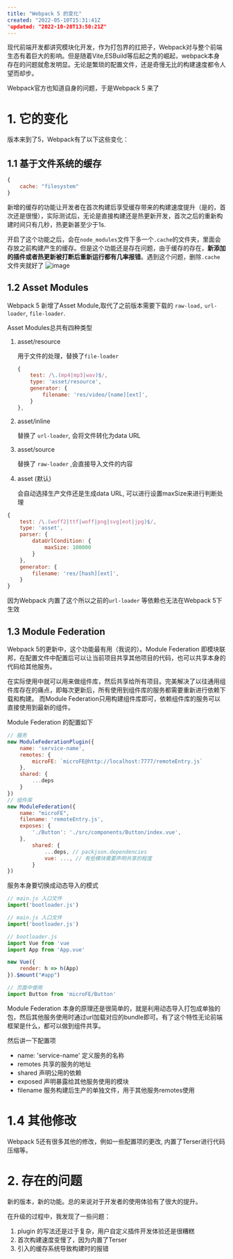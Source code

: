 ```yaml
---
title: "Webpack 5 的变化"
created: "2022-05-10T15:31:41Z
"updated: "2022-10-20T13:50:21Z"
---
```

现代前端开发都讲究模块化开发，作为打包界的扛把子，Webpack对与整个前端生态有着巨大的影响。但是随着Vite,ESBuild等后起之秀的崛起，webpack本身存在的问题就愈发明显。无论是繁琐的配置文件，还是奇慢无比的构建速度都令人望而却步。 

Webpack官方也知道自身的问题，于是Webpack 5 来了

# 1. 它的变化

版本来到了5，Webpack有了以下这些变化：

## 1.1 基于文件系统的缓存

```jsx
{
	cache: "filesystem"
}
```

新增的缓存的功能让开发者在首次构建后享受缓存带来的构建速度提升（是的，首次还是很慢），实际测试后，无论是直接构建还是热更新开发，首次之后的重新构建时间只有几秒，热更新甚至少于1s.

开启了这个功能之后，会在`node_modules`文件下多一个`.cache`的文件夹，里面会存放之前构建产生的缓存。但是这个功能还是存在问题，由于缓存的存在，**新添加的插件或者热更新被打断后重新运行都有几率报错**。遇到这个问题，删除`.cache`文件夹就好了
![image](https://user-images.githubusercontent.com/26271337/168218613-bf34cc73-facf-4c9c-a66c-f0c73ba3fdd5.png)


## 1.2 Asset Modules

Webpack 5 新增了Asset Module,取代了之前版本需要下载的 `raw-load,` `url-loader`, `file-loader`.

Asset Modules总共有四种类型

1. asset/resource 
    
    用于文件的处理，替换了`file-loader`
    
    ```jsx
    {
        test: /\.(mp4|mp3|wav)$/,
        type: 'asset/resource',
        generator: {
            filename: 'res/video/[name][ext]',
        }
    },
    ```
    
2. asset/inline 
    
      替换了 `url-loader`, 会将文件转化为data URL
    
3. asset/source 
    
    替换了 `raw-loader` ,会直接导入文件的内容
    
4. asset (默认)
    
    会自动选择生产文件还是生成data URL, 可以进行设置maxSize来进行判断处理
    

```jsx
{
    test: /\.(woff2|ttf|woff|png|svg|eot|jpg)$/,
    type: 'asset',
    parser: {
        dataUrlCondition: {
            maxSize: 100000
        }
    },
    generator: {
        filename: 'res/[hash][ext]',
    }
}
```

因为Webpack 内置了这个所以之前的`url-loader`  等依赖也无法在Webpack 5下生效

## 1.3 Module Federation

Webpack 5的更新中，这个功能最有用（我说的）。Module Federation 即模块联邦，在配置文件中配置后可以让当前项目共享其他项目的代码，也可以共享本身的代码给其他服务。 

在实际使用中就可以用来做组件库，然后共享给所有项目。完美解决了以往通用组件库存在的痛点，即每次更新后，所有使用到组件库的服务都需要重新进行依赖下载和构建。 而Module Federation只用构建组件库即可，依赖组件库的服务可以直接使用到最新的组件。

Module Federation 的配置如下

```jsx
// 服务
new ModuleFederationPlugin({
    name: 'service-name',
    remotes: {
        microFE: `microFE@http://localhost:7777/remoteEntry.js`
    },
    shared: {
        ...deps
    }
})
// 组件库
new ModuleFederation({
    name: "microFE",
    filename: 'remoteEntry.js',
    exposes: {
        './Button': './src/components/Button/index.vue',
    },
		shared: {
			...deps, // packjson.dependencies
			vue: ..., // 有些模块需要声明共享的程度
		}
})
```

服务本身要切换成动态导入的模式

```jsx
// main.js 入口文件
import('bootloader.js')
```

```jsx
// main.js 入口文件
import('bootloader.js')

// bootloader.js
import Vue from 'vue
import App from 'App.vue'

new Vue({
    render: h => h(App)
}).$mount("#app")

// 页面中使用
import Button from 'microFE/Button'
```

Module Federation 本身的原理还是很简单的，就是利用动态导入打包成单独的包，然后其他服务使用时通过url加载对应的bundle即可。有了这个特性无论前端框架是什么，都可以做到组件共享。

然后讲一下配置项

- name: 'service-name'  定义服务的名称
- remotes  共享的服务的地址
- shared 声明公用的依赖
- exposed 声明暴露给其他服务使用的模块
- filename 服务构建后生产的单独文件，用于其他服务remotes使用

# 1.4 其他修改


Webpack 5还有很多其他的修改，例如一些配置项的更改, 内置了Terser进行代码压缩等。

# 2. 存在的问题

新的版本，新的功能。总的来说对于开发者的使用体验有了很大的提升。

在升级的过程中，我发现了一些问题：

1. plugin 的写法还是过于复杂，用户自定义插件开发体验还是很糟糕
2. 首次构建速度变慢了，因为内置了Terser
3. 引入的缓存系统导致构建时的报错
